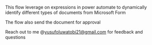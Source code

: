 This flow leverage on expressions in power automate to dynamically identify different types of documents from Microsoft Form 

The flow also send the document for approval

Reach out to me @yusufoluwatobi21@gmail.com for feedback and questions

